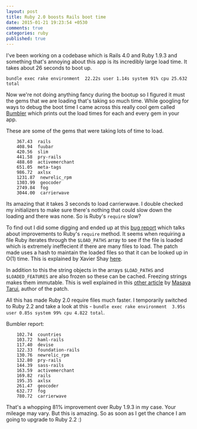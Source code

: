 ```yaml
---
layout: post
title: Ruby 2.0 boosts Rails boot time
date: 2015-01-21 19:23:54 +0530
comments: true
categories: ruby
published: true
---
```


I've been working on a codebase which is Rails 4.0 and Ruby 1.9.3 and something that's annoying about this app is its incredibly large load time. It takes about 26 seconds to boot up.

`bundle exec rake environment  22.22s user 1.14s system 91% cpu 25.632 total`

Now we're not doing anything fancy during the bootup so I figured it must the gems that we are loading that's taking so much time. 
While googling for ways to debug the boot time I came across this really cool gem called [Bumbler](https://github.com/nevir/Bumbler) which prints out the load times for each and every gem in your app.

These are some of the gems that were taking lots of time to load.

```
    367.43  rails
    408.94  fuubar
    420.56  slim
    441.58  pry-rails
    488.60  activemerchant
    651.05  meta-tags
    986.72  axlsx
    1231.87  newrelic_rpm
    1303.99  geocoder
    2749.84  fog
    3044.00  carrierwave
```

Its amazing that it takes 3 seconds to load carrierwave. 
I double checked my initializers to make sure there's nothing that could slow down the loading and there was none. 
So is Ruby's `require` slow?

To find out I did some digging and ended up at this [bug report](https://bugs.ruby-lang.org/issues/7158) which talks about improvements to Ruby's `require` method.
It seems when requiring a file Ruby iterates through the `$LOAD_PATHS` array to see if the file is loaded which is extremely ineffecient if there are many files to load. 
The patch made uses a hash to maintain the loaded files so that it can be looked up in O(1) time.
This is explained by Xavier Shay [here](http://rhnh.net/2011/05/28/speeding-up-rails-startup-time).

In addition to this the string objects in the arrays `$LOAD_PATHS` and `$LOADED_FEATURES` are also frozen so these can be cached. 
Freezing strings makes them immutable. This is well explained in this [other article](http://magazine.rubyist.net/?Ruby200SpecialEn-require) by [Masaya Tarui](https://twitter.com/taru), author of the patch.

All this has made Ruby 2.0 require files much faster. I temporarily switched to Ruby 2.2 and take a look at this - 
`bundle exec rake environment  3.95s user 0.85s system 99% cpu 4.822 total`.

Bumbler report: 

```
    102.74  countries
    103.72  haml-rails
    117.40  devise
    122.33  foundation-rails
    130.76  newrelic_rpm
    132.80  pry-rails
    144.39  sass-rails
    163.59  activemerchant
    169.82  rails
    195.35  axlsx
    261.47  geocoder
    632.77  fog
    780.72  carrierwave
```



That's a whopping 81% improvement over Ruby 1.9.3 in my case. Your mileage may vary. But this is amazing. So as soon as I get the chance I am going to upgrade to Ruby 2.2 :)